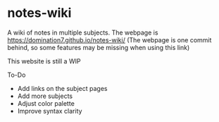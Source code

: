  # notes-wiki
 A wiki of notes in multiple subjects.
 The webpage is https://domination7.github.io/notes-wiki/
  (The webpage is one commit behind, so some features may be missing when using this link)
 
 This website is still a WIP
 
 To-Do
  - Add links on the subject pages
  - Add more subjects
  - Adjust color palette
  - Improve syntax clarity
